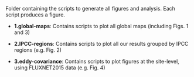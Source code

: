 Folder containing the scripts to generate all figures and analysis. Each script produces a figure. 

* **1.global-maps**: Contains scripts to plot all global maps (including Figs. 1 and 3)

* **2.IPCC-regions**: Contains scripts to plot all our results grouped by IPCC regions (e.g. Fig. 2)

* **3.eddy-covariance**: Contains scripts to plot figures at the site-level, using FLUXNET2015 data (e.g. Fig. 4)


